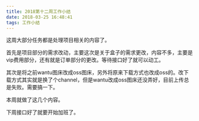 ```yaml
---
title: 2018第十二周工作小结
date: 2018-03-25 16:48:41
tags: 工作小结
---
```


这周大部分任务都是处理项目相关的内容了。

首先是项目部分的需求改动，主要这次是关于盒子的需求更改，内容不多，主要是vip费用部分，还有就是订单部分的更改。等待接口好了就可以动工。

其次是将之前wantu图床改成oss图床，另外将原来下载方式也改成oss的。改下载方式其实就是换了个channel，但是wantu改成oss图床还没弄好，目前上传总是失败。需要搞一下。

本周就做了这几个内容。

下周接口好了就要开始加班了。
